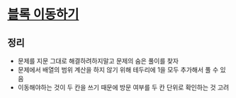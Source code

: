 # [블록 이동하기](https://school.programmers.co.kr/learn/courses/30/lessons/60063)

## 정리

- 문제를 지문 그대로 해결하려하지말고 문제의 숨은 풀이를 찾자
- 문제에서 배열의 범위 계산을 하지 않기 위해 테두리에 1을 모두 추가해서 풀 수 있음
- 이동해야하는 것이 두 칸을 쓰기 때문에 방문 여부를 두 칸 단위로 확인하는 것 고려